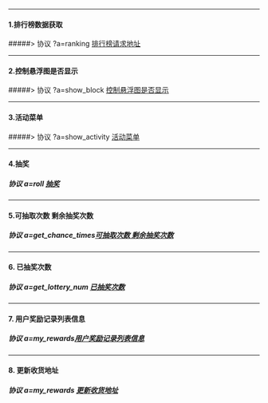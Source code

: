 *************
#### 1.排行榜数据获取
#####> 协议 ?a=ranking [排行榜请求地址](d.djsh5.com/activity/index.php?appid=6&appcode=rGTaSneKdZ4yx&channel=aiweiyou&uid=0366415e26930fa2f42dae66fce21f1b&a=ranking&c=api&sid=1)
*************
#### 2.控制悬浮图是否显示
#####> 协议 ?a=show_block [控制悬浮图是否显示](d.djsh5.com/activity/index.php?appid=6&appcode=rGTaSneKdZ4yx&channel=aiweiyou&uid=0366415e26930fa2f42dae66fce21f1b&a=show_block&c=api&sid=1)
*************
#### 3.活动菜单
#####> 协议 ?a=show_activity [活动菜单](d.djsh5.com/activity/index.php?appid=6&appcode=rGTaSneKdZ4yx&channel=aiweiyou&uid=0366415e26930fa2f42dae66fce21f1b&a=show_activity&c=api&sid=1)
*************
#### 4.抽奖
#####  协议 a=roll [抽奖](d.djsh5.com/activity/index.php?appid=6&appcode=rGTaSneKdZ4yx&channel=aiweiyou&uid=0366415e26930fa2f42dae66fce21f1b&a=roll&c=api&sid=1)
*************
#### 5.可抽取次数 剩余抽奖次数
##### 协议 a=get_chance_times[可抽取次数 剩余抽奖次数](d.djsh5.com/activity/index.php?appid=6&appcode=rGTaSneKdZ4yx&channel=aiweiyou&uid=0366415e26930fa2f42dae66fce21f1b&a=get_chance_times&c=api&sid=1)
*************
#### 6. 已抽奖次数
##### 协议 a=get_lottery_num [已抽奖次数](d.djsh5.com/activity/index.php?appid=6&appcode=rGTaSneKdZ4yx&channel=aiweiyou&uid=0366415e26930fa2f42dae66fce21f1b&a=get_lottery_num&c=api&sid=1)
*************
#### 7. 用户奖励记录列表信息
##### 协议 a=my_rewards[用户奖励记录列表信息](d.djsh5.com/activity/index.php?appid=6&appcode=rGTaSneKdZ4yx&channel=aiweiyou&uid=0366415e26930fa2f42dae66fce21f1b&a=my_rewards&c=api&sid=1)
**********
#### 8. 更新收货地址
##### 协议 a=my_rewards  [更新收货地址](http://d.djsh5.com/activity/index.php?appid=6&appcode=rGTaSneKdZ4yx&channel=aiweiyou&uid=0366415e26930fa2f42dae66fce21f1b&a=saveaddress&c=api&sid=1&consignee_address=上海市&consignee_phone=17721015593&prize_order=DC55D8A8F60D4433CBA6F00D16FE4FE4&type=0)



